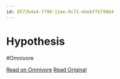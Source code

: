 ```yaml
---
id: 8572b4a4-f799-11ee-9c71-ebebffb79864
---
```


# Hypothesis
#Omnivore

[Read on Omnivore](https://omnivore.app/me/hypothesis-18eca887201)
[Read Original](https://hypothes.is/a/Fa3wZPeWEe6w-UtpTTnBwQ)

